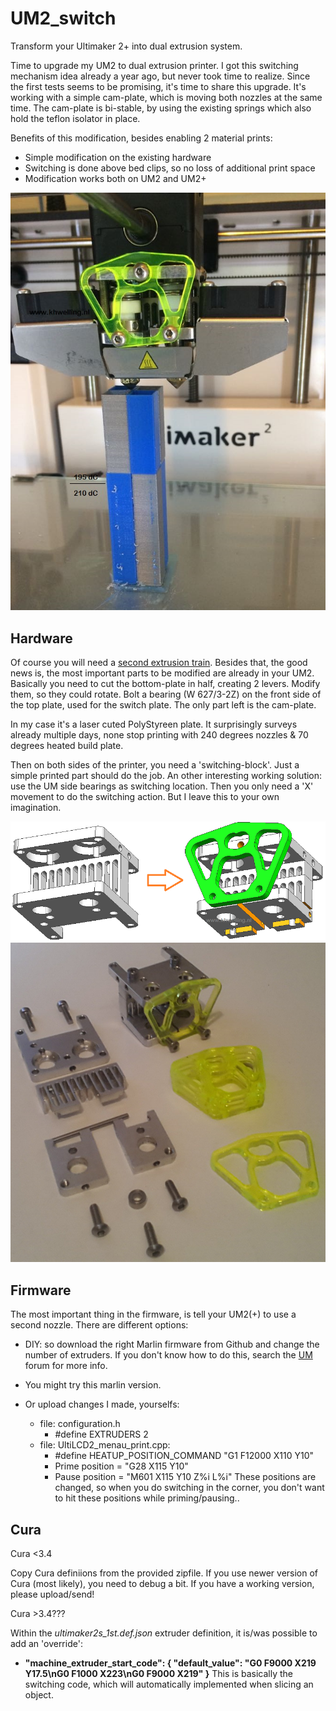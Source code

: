 # UM2_switch
Transform your Ultimaker 2+ into dual extrusion system.

Time to upgrade my UM2 to dual extrusion printer. I got this switching mechanism idea already a year ago, but never took time to realize. Since the first tests seems to be promising, it's time to share this upgrade. It's working with a simple cam-plate, which is moving both nozzles at the same time. The cam-plate is bi-stable, by using the existing springs which also hold the teflon isolator in place.

Benefits of this modification, besides enabling 2 material prints:
- Simple modification on the existing hardware
- Switching is done above bed clips, so no loss of additional print space
- Modification works both on UM2 and UM2+ 

![UM2s dual nozzle lifting](https://github.com/KoosWelling/UM2_switch/blob/main/um2s_dual_nozzle_lifting.jpg)

## Hardware
Of course you will need a <a href="https://ultimaker.com/en/products/extrusion-upgrade-kit" target="blank">second extrusion train</a>.
Besides that, the good news is, the most important parts to be modified are already in your UM2. Basically you need to cut the bottom-plate in half, creating 2 levers. Modify them, so they could rotate. Bolt a bearing (W 627/3-2Z) on the front side of the top plate, used for the switch plate. 
The only part left is the cam-plate. 

In my case it's a laser cuted PolyStyreen plate. It surprisingly surveys already multiple days, none stop printing with 240 degrees nozzles & 70 degrees heated build plate.

Then on both sides of the printer, you need a 'switching-block'. Just a simple printed part should do the job. An other interesting working solution: use the UM side bearings as switching location. Then you only need a 'X' movement to do the switching action. But I leave this to your own imagination.

![UM2 parts modified](https://github.com/KoosWelling/UM2_switch/blob/main/um2s_part_modifications.png)
![UM2s assembly](https://github.com/KoosWelling/UM2_switch/blob/main/um2s_assembly.jpg)

## Firmware
The most important thing in the firmware, is tell your UM2(+) to use a second nozzle. There are different options:

* DIY: so download the right Marlin firmware from Github and change the number of extruders.
If you don't know how to do this, search the <a href="https://ultimaker.com/en/community/hardware" target="blank">UM</a> forum for more info.

* You might try this marlin version. 

* Or upload changes I made, yourselfs:
  * file: configuration.h
    - #define EXTRUDERS 2
  * file: UltiLCD2_menau_print.cpp:
    - #define HEATUP_POSITION_COMMAND "G1 F12000 X110 Y10"
    - Prime position = "G28 X115 Y10"
    - Pause position = "M601 X115 Y10 Z%i L%i"
These positions are changed, so when you do switching in the corner, you don't want to hit these positions while priming/pausing..

## Cura
Cura <3.4

Copy Cura definiions from the provided zipfile.
If you use newer version of Cura (most likely), you need to debug a bit.
If you have a working version, please upload/send!

Cura >3.4???

Within the *ultimaker2s_1st.def.json* extruder definition, it is/was possible to add an 'override':
* **"machine_extruder_start_code": { "default_value": "G0 F9000 X219 Y17.5\nG0 F1000 X223\nG0 F9000 X219" }**
This is basically the switching code, which will automatically implemented when slicing an object.
